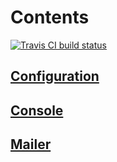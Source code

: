 # Contents

[![Travis CI build status](https://travis-ci.com/hugeval/fwdiff.svg?branch=master)](https://travis-ci.com/github/hugeval/fwdiff)

## [Configuration](docs/configuration.md)
## [Console](docs/console.md)
## [Mailer](docs/mailer.md)
